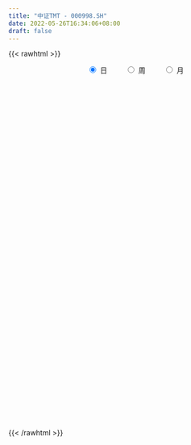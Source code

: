 ```yaml
---
title: "中证TMT - 000998.SH"
date: 2022-05-26T16:34:06+08:00
draft: false
---
```

{{< rawhtml >}}
    <div style="text-align: center">
        <label style="padding: 1rem;"><input style="margin-right: .5rem" type="radio" name="period" value="D" checked onclick="period_change(this)">日</label>
        <label style="padding: 1rem;"><input style="margin-right: .5rem" type="radio" name="period" value="W" onclick="period_change(this)">周</label>
        <label style="padding: 1rem;"><input style="margin-right: .5rem" type="radio" name="period" value="M" onclick="period_change(this)">月</label>
    </div>
    <div id="chart" style="height: 700px;"></div> 
    <script type="text/javascript">
        const D_v = [78169033.0,66408438.0,71444294.0,68809995.0,63583339.0,58213582.0,58003499.0,60167811.0,54663005.0,71651483.0,78969318.0,73396820.0,87125796.0,96260199.0,102417442.0,122309711.0,123943200.0,88416628.0,101809292.0,89941772.0,95514767.0,71214368.0,72993066.0,60114874.0,72759356.0,79458590.0,70991925.0,64388013.0,72338374.0,78199428.0,69067065.0,66065768.0,68026110.0,54880195.0,59545774.0,58163118.0,59974153.0,43365922.0,40223176.0,51658816.0,38237865.0,50551160.0,52036933.0,42659567.0,54826230.0,48860701.0,43661943.0,43542314.0,30574412.0,38184322.0,46502678.0,36642274.0,56102488.0,39986742.0,42055165.0,33482266.0,31644618.0,32808797.0,29410300.0,46794250.0,30905136.0,57230195.0,57375329.0,43179278.0,46637843.0,51597750.0,39737643.0,35493791.0,39427073.0,45636475.0,54965173.0,40822134.0,49113659.0,41962702.0,39148224.0,29739105.0,31460879.0,28915142.0,29165488.0,34354110.0,54978066.0,72582890.0,66993643.0,50238943.0,44951619.0,66222307.0,49906235.0,53411360.0,52980008.0,52825829.0,52657633.0,45642910.0,43443212.0,55547041.0,49185269.0,53373937.0,52085851.0,47305083.0,45296100.0,47893587.0,54944101.0,73217580.0,69366389.0,92999455.0,105721955.0,84997085.0,98944928.0,91234299.0,88758747.0,100466384.0,82784466.0,81861576.0,58866640.0,59591533.0,61585477.0,63272045.0,67040851.0,64388720.0,43792474.0,40531579.0,51262268.0,45042206.0,54607583.0,67096151.0,60424243.0,55880803.0,71384244.0,59444055.0,50198227.0,47643428.0,48139934.0,45095643.0,42926246.0,70390823.0,56664530.0,54622127.0,41755980.0,49267708.0,62509217.0,49671491.0,48396886.0,37325632.0,47567756.0,58512446.0,43315602.0,56781799.0,44918490.0,41198777.0,49852836.0,42739902.0,48992683.0,44771074.0,36211838.0,34510236.0,30976496.0,29041994.0,29921078.0,35321280.0,31171370.0,27553491.0,23030217.0,31052198.0,21150145.0,20015318.0,24136478.0,22747040.0,33896794.0,42806924.0,32883556.0,37082576.0,29418621.0,25879618.0,28114844.0,27300915.0,25980174.0,24091946.0,21941238.0,22980340.0,24130378.0,34194555.0,32464753.0,38036362.0,44055899.0,37277658.0,26537032.0,37981017.0,44750218.0,59742573.0,45989777.0,43487076.0,34051403.0,37870583.0,33100130.0,37823359.0,38799815.0,30783031.0,26784179.0,34336645.0,33855491.0,36221574.0,30932970.0,26844447.0,47648199.0,47035024.0,55805036.0,52687106.0,41181807.0,37667865.0,32691027.0,36622493.0,30522722.0,43071899.0,31662014.0,30908864.0,28662649.0,27433026.0,26623753.0,38144433.0,41732719.0,42197875.0,36329181.0,29734938.0,30483512.0,41056344.0,47751136.0,43691792.0,53618178.0,64681904.0,49497943.0,50053747.0,56323417.0,66709539.0,65242955.0,76291965.0,77729871.0,66270253.0,65695007.0,62560067.0,45377029.0,61578682.0,56985134.0,58473556.0,49603706.0,43649430.0,53589370.0,55014791.0,43796800.0,42083809.0,48268267.0,53678127.0]
const D_histogram = [0.0,2.7529855271,9.653675595,17.0892333588,20.6203725572,21.3957764175,24.4426659002,24.1116915018,22.7830805275,25.8857359088,29.4461212915,27.4750349142,28.3414797454,30.9022128308,36.6544558788,38.8960281432,28.9256157793,19.3536036337,1.9566067263,-4.5095678161,-7.9547642784,-12.754650074,-14.98756594,-18.0448488451,-28.3853905084,-27.238594758,-29.2877454889,-32.2906983169,-33.8260011469,-42.4931045108,-45.2668924672,-46.9527794492,-42.8220780597,-37.8133674434,-40.6865349795,-38.4292927232,-31.1316187546,-26.9249938156,-24.2528679372,-25.6439782273,-25.0812105265,-22.6770123962,-13.9965452665,-8.9576914105,-0.4016345861,6.2488403443,11.3828480732,10.1737102609,6.32976592,8.1461929946,9.5523128864,11.8224803095,14.2720818979,17.110920813,17.7010332299,18.0910248359,15.5992193939,10.8376022542,7.2988960547,5.5746314624,5.1944354652,10.557194992,16.9216149289,19.0886626479,21.5501392667,21.6916994092,21.0077985518,19.3979793951,16.7547497061,15.2255959982,9.3446990063,8.2450891452,4.9831743238,-0.3483322868,-6.8028291144,-12.9729354088,-12.8244904169,-14.586747512,-15.2093105063,-13.5384705669,-6.1555071889,-0.1231250186,3.8422023437,5.3593063353,7.2445969364,7.6415544022,8.5015573646,9.0033332867,8.2403884896,6.9447921689,4.1455631514,4.60123855,4.8372967219,6.5767318235,8.1193662791,10.0768024749,11.5247864625,12.5313460047,10.0397349759,11.383194515,11.8694279397,13.3926346335,14.6870514934,21.5244375988,27.2856168083,33.48691628,40.7221910634,41.1485990652,43.0835318578,38.6003197647,25.2584248564,5.2175263785,-8.4123490636,-13.5078426959,-15.9218375384,-16.045077541,-18.9209803843,-29.3991996616,-34.3888335858,-34.8390373426,-28.5292178065,-25.6954557654,-20.3616551655,-11.0960791923,-7.8689094653,-4.6722658055,-3.2168141841,-5.7622933516,-7.6792406736,-12.5981214734,-15.6916979462,-17.5257137427,-15.4344635265,-10.4786210322,-7.6357396315,-10.0601394464,-12.0941770941,-11.6347331713,-8.0745244514,-6.3583489094,-8.9916835954,-8.8608184667,-6.6174002451,-5.890365199,-4.1158389032,-2.26580941,-2.827672543,-3.3789618812,-7.7415332474,-10.4936090764,-16.6497782937,-22.5433743178,-21.6623403453,-18.2872997448,-14.6027453241,-12.5536591787,-9.8474022022,-4.8588626723,-1.9270083717,-1.9696745921,-0.9176922555,-3.6199142456,-5.0934856825,-6.0737052542,-4.4648601688,-3.1333206014,2.4921396338,9.8889367549,14.207829769,13.6015116183,11.587118563,8.8064123974,6.0688946629,5.8578289666,2.9189369285,0.7817792175,-3.0555143613,-4.4971422921,-4.799339937,-3.5042279195,-3.2105891587,-5.1448274301,-5.7409083823,-2.6910168375,-1.0672523628,3.4378224827,6.5074279447,13.2671794261,14.6432552193,10.3825651716,8.0022915334,6.0440954217,4.4870483355,2.5815253899,1.1684401446,1.2104333906,1.2675083621,0.7660557936,0.4433252303,-1.1175080586,-2.016833828,-1.7389527727,-0.0422200584,3.9294090064,7.4192457496,9.2258652181,9.5959936016,8.7733415982,7.236404576,3.0315217232,0.1490750652,-4.5652695948,-6.750329591,-7.2550741637,-8.9001370481,-8.792970536,-9.0297173577,-6.6019082194,-8.2886117032,-7.1838708092,-8.1322416323,-8.3022752512,-9.8029222498,-7.1426668579,-3.5853654257,1.5497162769,7.4088225466,13.9244413845,15.31184981,13.356599986,14.2781226458,14.9696156516,16.1052118833,17.1384976007,17.6813831802,14.7235667895,16.0737298139,13.6242840857,11.8580560457,11.6055512037,8.3426047426,4.5117825404,-0.8203973842,-3.4590872529,-9.7324959373,-14.7315925503,-16.4470346122,-15.5410330192,-17.7208105681,-19.8584073076]
const D_fast = [0.0,3.4412319088,12.7553408755,24.463206979,33.1494393167,39.2737872814,48.4313432392,54.1282917161,58.4954508737,68.0695402322,78.9914559378,83.889128289,91.8409430567,102.1272293497,117.0430863674,129.0086656676,126.2696572485,121.5360460114,104.6282007855,97.0346342891,91.6007467573,83.6121984431,77.6323910921,70.0638959757,52.6270066853,46.9641537463,37.5930666431,26.5174392358,16.5256361192,-2.7647433724,-16.8552544456,-30.2793362899,-36.8541544154,-41.2987856599,-54.3435869408,-61.6936678653,-62.1788985855,-64.7035221003,-68.0946132062,-75.8967180532,-81.604252984,-84.8693079528,-79.6879771396,-76.8885461363,-68.4328979584,-60.220212942,-52.2404931947,-50.9062034418,-53.1677063027,-49.3147309795,-45.520532866,-40.2947453656,-34.2771233027,-27.1605541844,-22.14518346,-17.2324356451,-15.8244362385,-17.8766528147,-19.5906350005,-19.9212417272,-19.0028288581,-11.0007705834,-0.4059469141,6.5332664667,14.3822779023,19.946762897,24.5148116776,27.7544873697,29.2999451072,31.5771903989,28.0324681585,28.9941305837,26.9780093433,21.559419661,13.4042155547,3.9908754082,0.9331977959,-4.4757461773,-8.9006367981,-10.6144145004,-4.7703279197,1.231272996,6.1571509442,9.0140815196,12.7105213548,15.0178674211,18.0032597247,20.7558689685,22.0530212938,22.4936230154,20.7307847857,22.3367698218,23.7821521741,27.1657702316,30.7382462569,35.2148830716,39.5440636748,43.6834597181,43.7017824333,47.8910406012,51.3446310108,56.215996363,61.1821760963,73.4006716013,85.9832550129,100.5562835547,117.9721061038,128.6856638719,141.391479629,146.5583474771,139.5310587829,120.7945418996,105.0615791916,96.5891248854,90.1946706582,86.0601612704,78.454013331,60.6259941383,47.0391518176,37.8791887252,37.0567038097,33.4666019094,33.7099887179,40.2015448931,41.4614872537,43.4900644622,44.1413125376,40.1552600322,36.3185025418,28.2500913736,21.2335904143,15.0181461821,13.2507805167,15.586967753,16.5209142458,11.5814795692,6.5238976481,4.0746582779,5.6162358851,5.7428241997,0.8615686148,-1.2227708732,-0.6337027128,-1.3792589665,-0.6336923965,0.6498847442,-0.6188965245,-2.014926333,-8.3128810111,-13.6883591092,-24.0069728999,-35.5364125035,-40.0709636173,-41.267747953,-41.2338798633,-42.3232085125,-42.0788020866,-38.3049782248,-35.8548760171,-36.3899608856,-35.5674016129,-39.1746021643,-41.9215450218,-44.4201909071,-43.9275608638,-43.3793514469,-37.1308563032,-27.2618249934,-19.3909745371,-16.5969147831,-15.7145281977,-16.2936312639,-17.5139253327,-16.2605337874,-18.4696915933,-20.4114045,-25.0125766691,-27.5784901729,-29.080522802,-28.6614677645,-29.1704762933,-32.3909214222,-34.42222947,-32.0450921345,-30.6881407505,-25.3236102844,-20.6271478362,-10.5506014983,-5.5137119003,-7.1787606551,-7.5584614099,-8.0056336662,-8.4409186684,-9.7010602666,-10.8220354758,-10.4774338822,-10.1034818201,-10.4134204402,-10.6253196959,-12.4655299995,-13.8690642259,-14.0259213637,-12.3397436641,-7.3857623477,-2.0411141671,2.0719716059,4.8410983899,6.211781786,6.4839459078,3.0369434858,0.1917655941,-5.6638964645,-9.5365388585,-11.8550519722,-15.7251491185,-17.8162252404,-20.3104014015,-19.5330693181,-23.2919257277,-23.983152536,-26.9645837672,-29.2101861989,-33.1615637599,-32.2869750825,-29.6260150067,-24.103504235,-16.3921923285,-6.3954631445,-1.1800922665,0.2038079059,4.6948612273,9.128758146,14.2906573484,19.608567466,24.5717988406,25.2948741473,30.6634696252,31.6200949184,32.8183808898,35.4672638488,34.2899685733,31.5870920062,26.0498127356,22.5463510537,13.8398183849,5.1578236343,-0.6693770806,-3.6486337424,-10.2586139334,-17.3608124997]
const D_slow = [0.0,0.6882463818,3.1016652805,7.3739736202,12.5290667595,17.8780108639,23.9886773389,30.0166002144,35.7123703462,42.1838043234,49.5453346463,56.4140933749,63.4994633112,71.2250165189,80.3886304886,90.1126375244,97.3440414692,102.1824423777,102.6715940592,101.5442021052,99.5555110356,96.3668485171,92.6199570321,88.1087448208,81.0123971937,74.2027485042,66.880812132,58.8081375528,50.3516372661,39.7283611384,28.4116380216,16.6734431593,5.9679236443,-3.4854182165,-13.6570519614,-23.2643751422,-31.0472798308,-37.7785282847,-43.841745269,-50.2527398258,-56.5230424575,-62.1922955565,-65.6914318732,-67.9308547258,-68.0312633723,-66.4690532862,-63.6233412679,-61.0799137027,-59.4974722227,-57.4609239741,-55.0728457525,-52.1172256751,-48.5492052006,-44.2714749974,-39.8462166899,-35.3234604809,-31.4236556325,-28.7142550689,-26.8895310552,-25.4958731896,-24.1972643233,-21.5579655753,-17.3275618431,-12.5553961811,-7.1678613644,-1.7449365121,3.5070131258,8.3565079746,12.5451954011,16.3515944007,18.6877691522,20.7490414385,21.9948350195,21.9077519478,20.2070446692,16.963810817,13.7576882128,10.1110013348,6.3086737082,2.9240560665,1.3851792692,1.3543980146,2.3149486005,3.6547751843,5.4659244184,7.376313019,9.5017023601,11.7525356818,13.8126328042,15.5488308464,16.5852216343,17.7355312718,18.9448554522,20.5890384081,22.6188799779,25.1380805966,28.0192772123,31.1521137134,33.6620474574,36.5078460862,39.4752030711,42.8233617295,46.4951246028,51.8762340025,58.6976382046,67.0693672746,77.2499150405,87.5370648068,98.3079477712,107.9580277124,114.2726339265,115.5770155211,113.4739282552,110.0969675812,106.1165081966,102.1052388114,97.3749937153,90.0251937999,81.4279854035,72.7182260678,65.5859216162,59.1620576748,54.0716438834,51.2976240854,49.330396719,48.1623302677,47.3581267217,45.9175533838,43.9977432154,40.848212847,36.9252883605,32.5438599248,28.6852440432,26.0655887851,24.1566538773,21.6416190156,18.6180747421,15.7093914493,13.6907603365,12.1011731091,9.8532522102,7.6380475936,5.9836975323,4.5111062325,3.4821465067,2.9156941542,2.2087760185,1.3640355482,-0.5713477637,-3.1947500328,-7.3571946062,-12.9930381857,-18.408623272,-22.9804482082,-26.6311345392,-29.7695493339,-32.2313998844,-33.4461155525,-33.9278676454,-34.4202862935,-34.6497093573,-35.5546879187,-36.8280593393,-38.3464856529,-39.4627006951,-40.2460308454,-39.622995937,-37.1507617483,-33.598804306,-30.1984264014,-27.3016467607,-25.1000436613,-23.5828199956,-22.118362754,-21.3886285218,-21.1931837175,-21.9570623078,-23.0813478808,-24.2811828651,-25.1572398449,-25.9598871346,-27.2460939921,-28.6813210877,-29.3540752971,-29.6208883878,-28.7614327671,-27.1345757809,-23.8177809244,-20.1569671196,-17.5613258267,-15.5607529433,-14.0497290879,-12.927967004,-12.2825856565,-11.9904756204,-11.6878672727,-11.3709901822,-11.1794762338,-11.0686449262,-11.3480219409,-11.8522303979,-12.286968591,-12.2975236056,-11.3151713541,-9.4603599167,-7.1538936121,-4.7548952117,-2.5615598122,-0.7524586682,0.0054217626,0.0426905289,-1.0986268698,-2.7862092675,-4.5999778085,-6.8250120705,-9.0232547045,-11.2806840439,-12.9311610987,-15.0033140245,-16.7992817268,-18.8323421349,-20.9079109477,-23.3586415101,-25.1443082246,-26.040649581,-25.6532205118,-23.8010148751,-20.319904529,-16.4919420765,-13.15279208,-9.5832614186,-5.8408575056,-1.8145545348,2.4700698653,6.8904156604,10.5713073578,14.5897398112,17.9958108327,20.9603248441,23.861712645,25.9473638307,27.0753094658,26.8702101197,26.0054383065,23.5723143222,19.8894161846,15.7776575316,11.8923992768,7.4621966347,2.4975948079]
const D_data = [['2020-02-04', 1923.9167, 2054.7256, 1923.9167, 2063.701],['2020-02-05', 2065.7977, 2097.8639, 2065.5451, 2146.4404],['2020-02-06', 2096.5323, 2181.3167, 2083.034, 2186.5557],['2020-02-07', 2185.4446, 2238.4275, 2177.3891, 2238.4484],['2020-02-10', 2230.0931, 2235.8224, 2200.8603, 2244.8322],['2020-02-11', 2238.1805, 2232.0199, 2209.4535, 2250.9307],['2020-02-12', 2222.6425, 2292.2771, 2220.1516, 2293.6902],['2020-02-13', 2286.0306, 2280.6709, 2257.789, 2310.1802],['2020-02-14', 2272.6654, 2287.1968, 2264.3405, 2329.3673],['2020-02-17', 2306.4571, 2372.6796, 2306.4571, 2372.6796],['2020-02-18', 2376.2582, 2425.2866, 2365.1187, 2425.2866],['2020-02-19', 2409.0772, 2390.6981, 2387.4925, 2443.1236],['2020-02-20', 2394.8941, 2454.2618, 2376.1084, 2460.4552],['2020-02-21', 2456.2013, 2518.2297, 2454.6933, 2547.3145],['2020-02-24', 2524.6415, 2618.7742, 2520.8262, 2627.502],['2020-02-25', 2558.8926, 2638.9967, 2480.6775, 2650.3586],['2020-02-26', 2597.1783, 2505.572, 2490.0085, 2616.8957],['2020-02-27', 2520.9603, 2491.1723, 2435.0111, 2550.7376],['2020-02-28', 2381.1138, 2343.0735, 2334.6986, 2434.3451],['2020-03-02', 2390.8949, 2428.8888, 2342.0369, 2452.1538],['2020-03-03', 2487.2693, 2449.2129, 2423.1206, 2545.7805],['2020-03-04', 2423.0638, 2415.5251, 2354.4825, 2449.3463],['2020-03-05', 2472.5772, 2430.9675, 2388.1426, 2480.2235],['2020-03-06', 2386.0761, 2405.9116, 2381.9153, 2429.6321],['2020-03-09', 2349.853, 2271.6703, 2270.786, 2359.9042],['2020-03-10', 2256.8528, 2379.4557, 2249.4364, 2379.8931],['2020-03-11', 2390.3713, 2324.3089, 2323.5846, 2412.8904],['2020-03-12', 2276.6428, 2282.8759, 2252.3938, 2304.5488],['2020-03-13', 2161.8065, 2270.1882, 2161.8065, 2303.3153],['2020-03-16', 2280.098, 2128.8641, 2119.153, 2280.098],['2020-03-17', 2163.0117, 2141.2936, 2056.6221, 2179.6987],['2020-03-18', 2164.2782, 2108.9942, 2107.924, 2211.3861],['2020-03-19', 2112.7965, 2154.0922, 2072.7822, 2167.2581],['2020-03-20', 2181.0277, 2157.6848, 2117.1377, 2186.9854],['2020-03-23', 2081.4735, 2031.9117, 2021.9106, 2101.5163],['2020-03-24', 2078.4459, 2060.1284, 1984.1073, 2082.4401],['2020-03-25', 2112.4719, 2117.4206, 2092.5969, 2127.9891],['2020-03-26', 2096.1818, 2081.6556, 2080.3846, 2118.1771],['2020-03-27', 2112.5977, 2054.6979, 2054.6, 2115.265],['2020-03-30', 2009.8125, 1980.4705, 1944.1642, 2010.2759],['2020-03-31', 2007.9979, 1974.7079, 1971.1861, 2013.4412],['2020-04-01', 1968.8065, 1978.1765, 1962.4489, 2022.2052],['2020-04-02', 1974.0714, 2063.0715, 1973.7215, 2063.0715],['2020-04-03', 2053.7355, 2035.8923, 2026.8725, 2061.4371],['2020-04-07', 2087.3595, 2103.4114, 2078.865, 2107.2329],['2020-04-08', 2091.0989, 2113.5406, 2088.4067, 2125.8459],['2020-04-09', 2128.2187, 2124.3089, 2110.1141, 2132.6078],['2020-04-10', 2120.2261, 2055.2, 2048.9506, 2120.2261],['2020-04-13', 2028.0519, 2006.4735, 1995.7836, 2028.6515],['2020-04-14', 2021.9696, 2069.3891, 2021.9696, 2069.3891],['2020-04-15', 2074.7443, 2072.0654, 2069.6455, 2105.7647],['2020-04-16', 2056.8894, 2093.807, 2049.0024, 2101.1288],['2020-04-17', 2119.1673, 2112.1611, 2107.1873, 2146.1217],['2020-04-20', 2140.1099, 2137.374, 2112.1611, 2160.0152],['2020-04-21', 2125.9778, 2126.4703, 2090.4741, 2127.1799],['2020-04-22', 2106.0695, 2135.6334, 2101.1631, 2135.677],['2020-04-23', 2139.7733, 2102.5717, 2101.6658, 2140.0116],['2020-04-24', 2101.4573, 2060.7565, 2052.4902, 2115.2499],['2020-04-27', 2065.4482, 2056.8724, 2043.097, 2074.8728],['2020-04-28', 2056.8814, 2066.7631, 1987.7179, 2080.6598],['2020-04-29', 2056.264, 2078.6772, 2055.616, 2085.4731],['2020-04-30', 2096.3599, 2167.2539, 2096.3599, 2177.269],['2020-05-06', 2151.1306, 2219.9044, 2150.6226, 2220.8539],['2020-05-07', 2228.7958, 2202.7781, 2196.3913, 2236.2661],['2020-05-08', 2219.432, 2233.9514, 2216.6249, 2250.8691],['2020-05-11', 2254.6384, 2228.6723, 2210.4934, 2261.261],['2020-05-12', 2225.8186, 2234.1344, 2192.9258, 2236.5018],['2020-05-13', 2221.7366, 2233.3834, 2210.317, 2240.2223],['2020-05-14', 2223.8284, 2224.9035, 2218.683, 2246.6862],['2020-05-15', 2235.0822, 2242.4575, 2221.8605, 2267.1829],['2020-05-18', 2238.5836, 2180.1671, 2175.1157, 2239.9056],['2020-05-19', 2199.4298, 2231.0411, 2189.7034, 2231.2875],['2020-05-20', 2227.837, 2200.4647, 2190.1216, 2236.9525],['2020-05-21', 2209.254, 2156.194, 2149.7343, 2214.6747],['2020-05-22', 2154.2443, 2110.2609, 2097.0542, 2164.8849],['2020-05-25', 2101.8231, 2074.2686, 2062.7352, 2103.0548],['2020-05-26', 2089.0229, 2128.961, 2089.0229, 2129.1049],['2020-05-27', 2128.5853, 2091.3201, 2085.2007, 2128.5853],['2020-05-28', 2088.2198, 2088.3351, 2051.3123, 2104.0116],['2020-05-29', 2077.5377, 2109.0389, 2072.8647, 2114.54],['2020-06-01', 2131.9324, 2197.6141, 2131.9324, 2202.7068],['2020-06-02', 2212.2953, 2214.7697, 2198.7245, 2227.4489],['2020-06-03', 2227.1724, 2217.7507, 2205.7364, 2246.1427],['2020-06-04', 2224.5351, 2206.0648, 2200.504, 2227.5109],['2020-06-05', 2212.458, 2225.6309, 2202.997, 2227.9524],['2020-06-08', 2243.5954, 2220.0666, 2217.0101, 2257.88],['2020-06-09', 2226.0598, 2236.9746, 2206.6472, 2242.1938],['2020-06-10', 2235.9329, 2244.7316, 2218.6261, 2246.4899],['2020-06-11', 2244.2719, 2236.9229, 2223.5877, 2277.1582],['2020-06-12', 2184.5046, 2232.8567, 2181.2251, 2245.9841],['2020-06-15', 2221.7028, 2209.6443, 2209.6443, 2249.0024],['2020-06-16', 2235.0142, 2250.0516, 2224.7434, 2250.1206],['2020-06-17', 2257.8207, 2255.5884, 2233.6032, 2257.8207],['2020-06-18', 2249.4771, 2287.2062, 2247.1827, 2290.9319],['2020-06-19', 2287.6846, 2302.6386, 2282.3738, 2310.067],['2020-06-22', 2309.7931, 2328.0608, 2309.6719, 2336.6571],['2020-06-23', 2331.6291, 2343.3939, 2310.6002, 2345.6061],['2020-06-24', 2345.9843, 2358.4146, 2345.4144, 2364.3776],['2020-06-29', 2344.5545, 2324.23, 2311.0268, 2349.2218],['2020-06-30', 2341.3912, 2382.8085, 2341.3912, 2392.3602],['2020-07-01', 2391.1832, 2391.7988, 2349.6102, 2397.7491],['2020-07-02', 2389.9004, 2426.2806, 2372.1593, 2428.6738],['2020-07-03', 2433.118, 2448.7223, 2408.3135, 2449.5989],['2020-07-06', 2469.4806, 2561.8552, 2466.5068, 2575.7282],['2020-07-07', 2590.6204, 2610.0696, 2576.6238, 2679.3303],['2020-07-08', 2617.0592, 2681.4573, 2593.112, 2682.189],['2020-07-09', 2689.3761, 2771.0143, 2687.6834, 2791.8915],['2020-07-10', 2759.017, 2751.1213, 2731.5538, 2800.6874],['2020-07-13', 2744.9894, 2823.559, 2744.9894, 2823.559],['2020-07-14', 2815.7722, 2783.7389, 2723.8313, 2825.7944],['2020-07-15', 2780.5876, 2665.8377, 2657.2217, 2788.5579],['2020-07-16', 2667.0241, 2519.9131, 2509.2164, 2696.9384],['2020-07-17', 2529.9953, 2523.9649, 2491.3117, 2569.0622],['2020-07-20', 2559.321, 2587.2856, 2503.4624, 2587.2856],['2020-07-21', 2598.7055, 2604.1366, 2572.4378, 2617.6585],['2020-07-22', 2597.1691, 2627.9952, 2581.7374, 2658.9914],['2020-07-23', 2597.8366, 2585.5478, 2520.6757, 2610.8981],['2020-07-24', 2564.611, 2447.9718, 2436.6889, 2583.925],['2020-07-27', 2457.3932, 2461.4085, 2430.7498, 2485.5498],['2020-07-28', 2483.4981, 2486.7439, 2463.9956, 2496.3265],['2020-07-29', 2486.1519, 2571.8087, 2477.7098, 2571.8087],['2020-07-30', 2583.9917, 2540.176, 2536.3785, 2584.4916],['2020-07-31', 2543.9149, 2583.2679, 2542.2892, 2603.9625],['2020-08-03', 2611.8912, 2667.0695, 2603.717, 2667.0695],['2020-08-04', 2674.5203, 2624.8505, 2610.172, 2674.5203],['2020-08-05', 2659.1709, 2643.8288, 2615.3029, 2661.5744],['2020-08-06', 2639.5068, 2638.282, 2599.3765, 2648.7376],['2020-08-07', 2626.64, 2588.2237, 2541.958, 2628.2594],['2020-08-10', 2572.1299, 2585.0124, 2555.213, 2607.5475],['2020-08-11', 2581.1939, 2526.7399, 2522.9794, 2591.5726],['2020-08-12', 2520.0539, 2522.0621, 2455.2014, 2528.3894],['2020-08-13', 2530.6782, 2516.0925, 2507.2687, 2536.6566],['2020-08-14', 2511.672, 2557.1273, 2507.0512, 2559.0192],['2020-08-17', 2567.3701, 2605.6641, 2556.3562, 2605.6641],['2020-08-18', 2603.9632, 2596.6538, 2580.6307, 2608.1028],['2020-08-19', 2590.0725, 2527.9219, 2526.2527, 2590.0725],['2020-08-20', 2509.8393, 2514.6883, 2496.5221, 2544.2354],['2020-08-21', 2536.7981, 2534.59, 2514.3219, 2562.326],['2020-08-24', 2552.3155, 2578.5519, 2521.0924, 2591.4172],['2020-08-25', 2582.3195, 2565.8006, 2556.8199, 2597.2235],['2020-08-26', 2564.1418, 2504.1877, 2496.8825, 2564.9475],['2020-08-27', 2508.36, 2526.123, 2491.7534, 2538.0224],['2020-08-28', 2518.5038, 2553.8039, 2501.8356, 2555.1617],['2020-08-31', 2568.2849, 2538.5818, 2538.5818, 2585.867],['2020-09-01', 2531.7785, 2555.0534, 2513.9089, 2555.0534],['2020-09-02', 2558.8076, 2563.7309, 2539.5904, 2572.8371],['2020-09-03', 2559.2835, 2535.3121, 2527.7268, 2559.2835],['2020-09-04', 2491.3194, 2530.1847, 2488.7885, 2533.8572],['2020-09-07', 2528.9498, 2464.6585, 2456.8402, 2545.9016],['2020-09-08', 2468.7716, 2457.9404, 2428.9352, 2474.9863],['2020-09-09', 2423.1675, 2379.4286, 2362.7487, 2425.23],['2020-09-10', 2402.2756, 2332.8128, 2326.7109, 2406.0819],['2020-09-11', 2327.0245, 2384.1279, 2326.6329, 2385.3382],['2020-09-14', 2400.7737, 2407.9367, 2386.3292, 2422.9241],['2020-09-15', 2404.3922, 2414.22, 2389.7863, 2418.4917],['2020-09-16', 2408.1331, 2394.3413, 2381.3906, 2416.5562],['2020-09-17', 2386.2935, 2402.0577, 2365.8234, 2421.6496],['2020-09-18', 2401.609, 2440.9536, 2396.43, 2441.4307],['2020-09-21', 2443.9904, 2429.1309, 2425.9358, 2455.5587],['2020-09-22', 2407.2586, 2393.2376, 2386.7391, 2428.752],['2020-09-23', 2402.6853, 2403.6057, 2384.1422, 2412.6938],['2020-09-24', 2385.1913, 2345.2271, 2345.2213, 2388.4832],['2020-09-25', 2359.3586, 2340.6237, 2330.5556, 2362.9033],['2020-09-28', 2346.3419, 2330.2915, 2328.7162, 2352.7899],['2020-09-29', 2344.4866, 2354.6615, 2344.3694, 2370.0944],['2020-09-30', 2363.5232, 2350.42, 2337.849, 2373.1699],['2020-10-09', 2389.8292, 2417.1681, 2387.1669, 2422.3932],['2020-10-12', 2434.3728, 2474.2099, 2433.0647, 2474.2368],['2020-10-13', 2470.5961, 2472.0541, 2449.0522, 2474.5755],['2020-10-14', 2461.5599, 2427.0065, 2422.0333, 2461.5599],['2020-10-15', 2426.9175, 2408.2552, 2407.0795, 2434.5399],['2020-10-16', 2409.3477, 2390.0845, 2375.7047, 2412.6431],['2020-10-19', 2414.9452, 2378.1472, 2374.3472, 2420.4672],['2020-10-20', 2376.0161, 2403.3424, 2364.9974, 2403.3424],['2020-10-21', 2403.0165, 2361.016, 2348.3437, 2403.0165],['2020-10-22', 2351.6631, 2355.7338, 2334.2416, 2366.0456],['2020-10-23', 2361.5933, 2314.2093, 2310.1502, 2374.5865],['2020-10-26', 2306.92, 2323.6606, 2288.0031, 2336.0968],['2020-10-27', 2314.6605, 2326.0927, 2306.6241, 2329.9158],['2020-10-28', 2326.6363, 2341.9436, 2301.6632, 2349.2569],['2020-10-29', 2306.8638, 2327.3526, 2301.8876, 2335.1236],['2020-10-30', 2331.9161, 2287.814, 2283.1215, 2346.0053],['2020-11-02', 2288.9921, 2289.3522, 2259.4068, 2296.7248],['2020-11-03', 2297.8552, 2334.1842, 2288.8788, 2340.147],['2020-11-04', 2334.7717, 2323.2698, 2312.743, 2336.3689],['2020-11-05', 2353.0492, 2372.8068, 2329.5783, 2375.3975],['2020-11-06', 2377.3709, 2375.3753, 2354.4548, 2380.7788],['2020-11-09', 2396.6989, 2452.6193, 2396.6989, 2474.2379],['2020-11-10', 2449.0689, 2415.287, 2401.5866, 2449.0689],['2020-11-11', 2402.1793, 2344.1573, 2343.858, 2406.9567],['2020-11-12', 2360.0794, 2354.7251, 2346.2675, 2371.2082],['2020-11-13', 2344.9647, 2351.7689, 2326.6882, 2357.8861],['2020-11-16', 2355.1018, 2349.5605, 2330.7532, 2358.2185],['2020-11-17', 2344.6063, 2336.833, 2299.8779, 2344.689],['2020-11-18', 2330.5781, 2333.7713, 2324.0302, 2344.0648],['2020-11-19', 2320.9797, 2347.5547, 2308.0215, 2352.6344],['2020-11-20', 2347.653, 2347.3612, 2339.7205, 2361.7121],['2020-11-23', 2344.9085, 2338.3598, 2320.2466, 2352.1834],['2020-11-24', 2335.9646, 2337.2599, 2328.6238, 2354.163],['2020-11-25', 2340.1238, 2314.7548, 2314.7548, 2351.6601],['2020-11-26', 2315.4402, 2313.4532, 2303.3402, 2327.3255],['2020-11-27', 2315.6808, 2323.2903, 2302.0351, 2331.6865],['2020-11-30', 2329.0369, 2343.9646, 2310.4113, 2364.3742],['2020-12-01', 2342.2414, 2387.7428, 2341.2087, 2389.5911],['2020-12-02', 2395.5216, 2405.0315, 2384.1897, 2413.1655],['2020-12-03', 2410.0955, 2403.8083, 2398.2538, 2418.5173],['2020-12-04', 2398.565, 2398.4209, 2385.1651, 2409.3844],['2020-12-07', 2406.9622, 2389.0982, 2387.9469, 2412.8468],['2020-12-08', 2390.6518, 2379.9353, 2377.7512, 2396.8971],['2020-12-09', 2380.9518, 2334.9779, 2334.9779, 2381.7492],['2020-12-10', 2326.6854, 2333.5999, 2314.3118, 2349.5265],['2020-12-11', 2335.1162, 2288.1661, 2272.1829, 2336.2529],['2020-12-14', 2289.5194, 2296.3216, 2273.5824, 2296.6899],['2020-12-15', 2295.3765, 2303.9299, 2290.5025, 2312.6081],['2020-12-16', 2305.7226, 2276.493, 2274.3723, 2306.3776],['2020-12-17', 2271.9683, 2286.0433, 2247.3657, 2286.3215],['2020-12-18', 2300.4299, 2272.7692, 2266.8264, 2300.4299],['2020-12-21', 2268.3116, 2304.1085, 2261.1411, 2308.9584],['2020-12-22', 2297.7187, 2246.5636, 2245.9589, 2301.493],['2020-12-23', 2253.6487, 2271.4885, 2236.2229, 2271.4885],['2020-12-24', 2269.6323, 2237.4768, 2235.2725, 2278.7125],['2020-12-25', 2231.7881, 2234.7564, 2216.8439, 2244.2956],['2020-12-28', 2230.6017, 2203.1052, 2200.7755, 2230.622],['2020-12-29', 2204.9192, 2248.1396, 2204.8554, 2270.1507],['2020-12-30', 2239.3826, 2268.2945, 2229.9194, 2269.9819],['2020-12-31', 2271.7674, 2307.1564, 2270.819, 2307.7627],['2021-01-04', 2314.344, 2346.1409, 2304.8137, 2350.3261],['2021-01-05', 2332.6495, 2393.3792, 2327.5873, 2393.8371],['2021-01-06', 2398.8968, 2359.6618, 2351.1039, 2398.8968],['2021-01-07', 2352.6521, 2325.619, 2301.0726, 2356.1365],['2021-01-08', 2327.4072, 2368.3548, 2327.4072, 2382.3144],['2021-01-11', 2379.0906, 2380.499, 2365.2313, 2416.1975],['2021-01-12', 2374.0859, 2402.964, 2356.5346, 2402.964],['2021-01-13', 2406.8908, 2420.9721, 2400.1714, 2436.8953],['2021-01-14', 2420.4923, 2433.7615, 2400.6802, 2468.3166],['2021-01-15', 2428.8476, 2397.59, 2377.6151, 2432.1919],['2021-01-18', 2391.4681, 2461.4011, 2386.9876, 2473.1554],['2021-01-19', 2459.7831, 2425.0463, 2418.2436, 2464.8246],['2021-01-20', 2420.8655, 2435.1894, 2406.1143, 2441.9083],['2021-01-21', 2440.083, 2461.3145, 2432.4523, 2475.4973],['2021-01-22', 2458.8024, 2425.6072, 2400.1705, 2458.8196],['2021-01-25', 2406.7267, 2408.186, 2377.3493, 2429.1195],['2021-01-26', 2399.7308, 2369.8308, 2362.7758, 2418.1681],['2021-01-27', 2372.753, 2384.0178, 2354.6551, 2393.3348],['2021-01-28', 2355.91, 2312.5051, 2308.9504, 2375.9613],['2021-01-29', 2328.0623, 2291.1578, 2260.4785, 2334.6497],['2021-02-01', 2289.7349, 2304.1161, 2282.1008, 2310.3253],['2021-02-02', 2308.6894, 2323.9048, 2296.0692, 2325.5812],['2021-02-03', 2320.0952, 2269.7833, 2269.1545, 2324.0153],['2021-02-04', 2260.0243, 2244.2061, 2196.7968, 2263.1051]]
const W_v = [172316950.0,136275582.0,114884024.0,130000207.0,111516270.0,79871478.0,103897907.0,98643017.0,98195619.0,108476443.0,158395049.0,70649039.0,121193386.0,123010474.0,141641104.0,136720015.0,173789008.0,128875024.0,147957387.0,94010399.0,101997445.0,151243620.0,128473920.0,105288740.0,103292497.0,57098342.0,74439591.0,69498829.0,122844677.0,108345177.0,97337813.0,95871036.0,120455948.0,114418568.0,106711722.0,160050898.0,114145208.0,112265096.0,93368478.0,68615863.0,79057235.0,91535069.0,92127772.0,55503419.0,16846085.0,75411706.0,86360315.0,101480352.0,98217942.0,99204483.0,112253697.0,113295864.0,106074607.0,55960293.0,98076477.0,82500765.0,90469448.0,63499592.0,94971614.0,97319110.0,89085046.0,52134994.0,85116973.0,91739210.0,100165600.0,114030685.0,106009317.0,95395006.0,103904216.0,108517103.0,116437992.0,115987636.0,140013915.0,137899283.0,153448946.0,166780314.0,134737048.0,146727754.0,165029247.0,210528286.0,187961919.0,178278823.0,223178176.0,264014761.0,254398338.0,262553844.0,179471192.0,160075706.0,156981255.0,135493625.0,128517926.0,122505283.0,192967018.0,206409112.0,203138516.0,188232190.0,166370972.0,69202899.0,44984880.0,172545899.0,168921513.0,173087426.0,168882597.0,173924395.0,108142372.0,128579302.0,189533567.0,188244106.0,90478684.0,125309045.0,111576558.0,122161622.0,124227230.0,112650571.0,97365130.0,112380570.0,120861524.0,135536755.0,141179540.0,133327358.0,157800662.0,119921327.0,120805108.0,126387166.0,111152401.0,139946009.0,127687756.0,116275235.0,112080927.0,76863158.0,120882137.0,118230220.0,139428237.0,157660190.0,143559387.0,206138596.0,159248013.0,128511773.0,134400411.0,99561331.0,84466868.0,101359269.0,70279754.0,144990382.0,129801866.0,118268881.0,127882475.0,309935135.0,386680052.0,497283375.0,569097146.0,481987468.0,356931228.0,337012170.0,293467512.0,265285958.0,282374137.0,293560108.0,97614058.0,225428451.0,202511887.0,204158825.0,177462222.0,129044943.0,180742997.0,168640580.0,143100749.0,209964250.0,130705792.0,189057212.0,181740144.0,184208030.0,172166060.0,190832369.0,240262563.0,217073619.0,280305956.0,256670725.0,240431205.0,239084729.0,31821895.0,134511098.0,175138627.0,150137308.0,203453188.0,181849956.0,183933544.0,174539472.0,168776513.0,185487797.0,233284659.0,334856512.0,219873336.0,180748307.0,285374996.0,238078661.0,223103103.0,313990959.0,294631236.0,407403616.0,538896273.0,389778847.0,359936258.0,336238566.0,261272143.0,235144341.0,190891188.0,208006174.0,179977588.0,164339881.0,147192450.0,211892732.0,226011892.0,153634724.0,289745161.0,275345739.0,246476065.0,152764871.0,290717757.0,473897722.0,412737813.0,315878626.0,235236110.0,314229496.0,234003478.0,272701168.0,245470982.0,244727114.0,222568333.0,159771084.0,133957421.0,66898836.0,33896794.0,168071295.0,127429117.0,151806388.0,190601824.0,221141412.0,167290514.0,162191127.0,244357172.0,180576006.0,145290306.0,188139146.0,162982784.0,274175189.0,352244583.0,292195919.0,260330853.0,187827003.0]
const W_histogram = [0.0,-0.1635965812,0.6712580242,6.2389052504,0.5273574435,-4.2017374675,-6.8225924543,-15.7808390392,-18.7497390236,-17.7438124465,-6.5197725803,0.4695486764,-0.559588768,-0.512752179,5.8073379024,11.2608673015,18.11669908,22.9177049309,16.0486107941,9.8978579857,7.2818026629,10.1791861512,9.7936619851,7.9229389333,7.6910744518,2.5304384954,0.1776549218,-2.3340269481,0.363128284,1.4682327,0.6711613697,-0.6346462593,-0.5107355074,-0.3605680194,0.4195183705,-1.4887375924,-4.6812472814,-12.8757790889,-19.6916216017,-23.4532720794,-23.6222131719,-26.7531450581,-29.1801537304,-28.32135719,-26.5451410024,-21.8657011756,-18.3224521501,-9.9816891549,-4.2511012436,1.3130188186,5.3417897327,8.7168413612,6.1386662495,6.6438324659,3.2569494739,-1.7091412059,-3.8279204036,-7.5684274657,-12.3613276283,-10.8329990073,-11.9230659279,-12.4874315807,-6.2305566861,-0.5428095757,2.5729427435,6.9275923535,10.1864220698,7.7475333214,2.213835069,2.8645803748,2.4395400534,3.2547808486,11.0558622999,14.7667006624,20.8590290934,25.2161078056,25.4240724644,23.9987415694,22.8907385187,24.833311169,19.387797291,16.0656512228,10.3894079605,12.4657779373,7.2075609133,0.6394234457,-3.8735089704,-7.8689604892,-9.4797364702,-11.8542490737,-14.031917762,-12.8868542012,-11.1392795047,-13.6256147255,-9.4524279006,-15.5476160192,-25.4487988199,-26.7122802743,-24.230421959,-12.5406964817,1.3007766426,8.2287927741,3.7008694484,11.6913680403,12.5946862143,12.6409358547,9.9822744425,6.8365693804,3.7786674938,2.8285065741,1.7677495529,-0.2159199834,-6.72120279,-10.2402167463,-18.1496072918,-31.3120320757,-34.0051003092,-36.9996132811,-33.2424040682,-28.2461489452,-22.4525224118,-25.2216467615,-20.9509192276,-21.2606565279,-18.4375127229,-15.6256365892,-12.2533368067,-11.8691474625,-7.796252427,-4.489066949,-14.031399254,-18.7641934349,-18.5801022741,-10.3772453593,-5.447648117,6.575637334,7.5294578384,8.930802013,10.6023731762,10.633197472,9.1258147141,6.6267689339,6.4393246417,9.9928670237,12.7530514423,14.7733166974,15.8126096732,23.9845610538,38.3012491148,52.3352475177,69.419081894,73.8774749486,80.2218967697,76.4868954846,75.6827030425,65.5408033753,58.2309069035,42.9067626614,26.6684140159,9.4690164676,-8.4224246615,-21.3465869624,-27.617902773,-34.8631049624,-36.4066091436,-29.5851534214,-25.8123293911,-20.4454138246,-20.682243607,-19.4161925741,-13.6904290786,-10.7830332276,-14.0598501941,-9.6250425094,-1.4079696515,3.5811798255,16.2939611029,25.8757092512,31.3645196738,28.2859604464,21.8917413854,17.6484347866,11.5937726187,8.6327106235,6.0575006232,5.7684390628,4.1256370984,2.293184073,-0.0960917586,3.2940338095,7.472440775,12.6078136283,12.6478087719,17.7639854147,23.3527671039,28.6483030763,28.5113061655,28.7445179837,29.6598526753,42.5187817592,36.1706897768,33.2225864726,19.8126226011,1.9850288501,-17.074101287,-30.4948542428,-37.1762378607,-36.7955819822,-38.8403124096,-32.1325781576,-22.7572991142,-15.8632930081,-19.8290578541,-21.9899373724,-15.3375390984,-10.4544167863,-2.920211821,4.993516853,14.9226240879,39.0955909552,37.0450509736,28.2280731233,29.0518692983,27.4909025687,22.153616599,15.2249254321,10.2917491192,4.110962757,-10.3508456906,-16.2738476048,-26.5266093177,-31.8672575627,-30.1419598912,-29.9977274265,-33.8974319445,-36.8924181362,-31.8068130112,-28.9450143653,-26.3358870272,-25.2167386095,-18.7018656976,-20.9348154076,-22.4323516983,-24.7826078141,-20.4413563595,-12.8018431276,-5.5061579811,1.126390245,-3.375198173,-9.0278754693]
const W_fast = [0.0,-0.2044957265,0.798173385,7.9255469237,2.3458384778,-3.4336908002,-7.7601939005,-20.6636502452,-28.3199849855,-31.75001152,-22.155914799,-15.0492063731,-16.2182410095,-16.2995924653,-8.5276679083,-0.2589216837,11.1260848646,21.6565169483,18.7995755101,15.123287198,14.327682541,19.7698625671,21.8327538973,21.9427655788,23.6336697102,19.1056433777,16.7972735345,13.7020849276,16.4900222308,17.9621848218,17.3329038338,15.86843464,15.8646615151,15.9246869983,16.8096529808,14.5292126198,10.1663911105,-1.2470854693,-12.9858333826,-22.6108018801,-28.6852962655,-38.5045144163,-48.2265615212,-54.4481042783,-59.3081733413,-60.0951588084,-61.1325228204,-55.2871821139,-50.6193695135,-44.7269947466,-39.3627763994,-33.8085144305,-34.8520229799,-32.685898647,-35.2585442706,-40.6519202518,-43.7276795504,-49.360293479,-57.2435255486,-58.4234466795,-62.494280082,-66.1805036301,-61.481267907,-55.9292231905,-52.1702351854,-46.083687487,-40.2782522533,-40.7802576714,-45.7604971565,-44.393606757,-44.208762065,-42.5798260577,-32.0147790314,-24.6122655033,-13.305179799,-2.6440741354,3.9199086395,8.4942631369,13.1089447158,21.2598451584,20.6612806031,21.3555473406,18.2766560684,23.4694705296,20.0131437339,13.6048621277,8.123552469,2.160860828,-1.8198492706,-7.1579241425,-12.8435722713,-14.9202222608,-15.9574674405,-21.8502063427,-20.0401264929,-30.0222186164,-46.285601122,-54.227152645,-57.8028998195,-49.2483484625,-35.0816811776,-26.0964668526,-29.6991728162,-18.7858322142,-14.7338424866,-11.5273588825,-11.6904516841,-13.1270144011,-15.2402494142,-15.4832836904,-16.1021033234,-18.1397528556,-26.3253363596,-32.4044045025,-44.8511968709,-65.8416296738,-77.0359729847,-89.2803892768,-93.8337810809,-95.8990631943,-95.7185672638,-104.7931033038,-105.7601055768,-111.3850070091,-113.1712413848,-114.2657743984,-113.9568088176,-116.539906339,-114.4160744103,-112.2311556695,-125.281337788,-134.7051803277,-139.1661147354,-133.5575691604,-129.9898839474,-116.3226891629,-113.4865041988,-109.852459521,-105.5302950638,-102.8411714,-102.0671004793,-102.9094540261,-101.4870671578,-95.43530802,-89.4868607408,-83.7732663113,-78.7808209172,-64.6127292731,-40.7207289335,-13.6029186511,20.8356861987,43.7634479904,70.163344004,85.55006659,103.6665499086,109.9098510851,117.1576813393,112.5602277625,102.988982621,88.1568391896,68.1597918951,49.8989828535,36.7231913497,20.7622129197,10.1170564526,9.5422238194,6.861965502,7.1175276123,1.7101369282,-1.8778601825,0.4252960435,0.6369335875,-6.1548459275,-4.1262988702,3.7387815749,9.6232260083,26.4094975614,42.4601730225,55.7901133636,59.7830442477,58.8617605331,59.0305626309,55.8743436177,55.0714592784,54.0106244339,55.1636726391,54.5522799493,53.2931229422,50.8798241709,55.0934581915,61.1399753507,69.427301611,72.6292489476,82.1864219441,93.6133954093,106.0710071508,113.0618367814,120.4811780955,128.811475956,152.3001004796,154.9946809414,160.3522242554,151.8954160341,134.5640794957,111.2364240369,90.1919575203,74.2165144372,65.3982748202,53.6434662904,52.318056003,56.0040102679,58.9321931219,50.0091638124,42.350799951,45.1688134504,47.4383315659,54.2424835759,63.4045914632,77.0643547201,111.0112193262,118.221942088,116.4619825186,124.5487460181,129.8605049306,130.0616231107,126.9391633019,124.5789242687,119.4258785958,102.3763587256,92.3848949102,75.5004808678,62.1930182321,56.3828259309,49.0276265389,36.6535640348,24.435473309,21.5693751813,17.1949202358,13.2200758172,8.0350395824,9.8744460699,2.4077925081,-4.6978317072,-13.2437397766,-14.0128274118,-9.5737749618,-3.6546293106,3.2595164767,-2.0858714845,-9.9955176481]
const W_slow = [0.0,-0.0408991453,0.1269153608,1.6866416733,1.8184810342,0.7680466674,-0.9376014462,-4.882811206,-9.5702459619,-14.0061990735,-15.6361422186,-15.5187550495,-15.6586522415,-15.7868402863,-14.3350058107,-11.5197889853,-6.9906142153,-1.2611879826,2.7509647159,5.2254292124,7.0458798781,9.5906764159,12.0390919122,14.0198266455,15.9425952584,16.5752048823,16.6196186127,16.0361118757,16.1268939467,16.4939521217,16.6617424642,16.5030808993,16.3753970225,16.2852550176,16.3901346103,16.0179502122,14.8476383918,11.6286936196,6.7057882192,0.8424701993,-5.0630830936,-11.7513693582,-19.0464077908,-26.1267470883,-32.7630323389,-38.2294576328,-42.8100706703,-45.305492959,-46.3682682699,-46.0400135653,-44.7045661321,-42.5253557918,-40.9906892294,-39.3297311129,-38.5154937445,-38.9427790459,-39.8997591468,-41.7918660133,-44.8821979203,-47.5904476722,-50.5712141541,-53.6930720493,-55.2507112209,-55.3864136148,-54.7431779289,-53.0112798405,-50.4646743231,-48.5277909927,-47.9743322255,-47.2581871318,-46.6483021184,-45.8346069063,-43.0706413313,-39.3789661657,-34.1642088924,-27.860181941,-21.5041638249,-15.5044784325,-9.7817938029,-3.5734660106,1.2734833121,5.2898961178,7.8872481079,11.0036925923,12.8055828206,12.965438682,11.9970614394,10.0298213171,7.6598871996,4.6963249312,1.1883454907,-2.0333680596,-4.8181879358,-8.2245916172,-10.5876985923,-14.4746025971,-20.8368023021,-27.5148723707,-33.5724778605,-36.7076519809,-36.3824578202,-34.3252596267,-33.4000422646,-30.4772002545,-27.3285287009,-24.1682947373,-21.6727261266,-19.9635837815,-19.0189169081,-18.3117902645,-17.8698528763,-17.9238328722,-19.6041335696,-22.1641877562,-26.7015895792,-34.5295975981,-43.0308726754,-52.2807759957,-60.5913770127,-67.652914249,-73.266044852,-79.5714565424,-84.8091863492,-90.1243504812,-94.7337286619,-98.6401378092,-101.7034720109,-104.6707588765,-106.6198219833,-107.7420887205,-111.249938534,-115.9409868927,-120.5860124613,-123.1803238011,-124.5422358304,-122.8983264969,-121.0159620373,-118.783261534,-116.13266824,-113.474368872,-111.1929151934,-109.53622296,-107.9263917995,-105.4281750436,-102.239912183,-98.5465830087,-94.5934305904,-88.5972903269,-79.0219780482,-65.9381661688,-48.5833956953,-30.1140269582,-10.0585527657,9.0631711054,27.9838468661,44.3690477099,58.9267744358,69.6534651011,76.3205686051,78.687822722,76.5822165566,71.245569816,64.3410941227,55.6253178821,46.5236655962,39.1273772409,32.6742948931,27.562941437,22.3923805352,17.5383323917,14.115725122,11.4199668151,7.9050042666,5.4987436392,5.1467512264,6.0420461828,10.1155364585,16.5844637713,24.4255936897,31.4970838013,36.9700191477,41.3821278443,44.280570999,46.4387486549,47.9531238107,49.3952335764,50.426642851,50.9999388692,50.9759159296,51.7994243819,53.6675345757,56.8194879828,59.9814401757,64.4224365294,70.2606283054,77.4227040745,84.5505306159,91.7366601118,99.1516232806,109.7813187204,118.8239911646,127.1296377828,132.082793433,132.5790506456,128.3105253238,120.6868117631,111.3927522979,102.1938568024,92.4837787,84.4506341606,78.761309382,74.79548613,69.8382216665,64.3407373234,60.5063525488,57.8927483522,57.162695397,58.4110746102,62.1417306322,71.915628371,81.1768911144,88.2339093952,95.4968767198,102.369602362,107.9080065117,111.7142378698,114.2871751495,115.3149158388,112.7272044162,108.658742515,102.0270901855,94.0602757949,86.5247858221,79.0253539654,70.5509959793,61.3278914453,53.3761881925,46.1399346011,39.5559628443,33.251778192,28.5763117675,23.3426079156,17.7345199911,11.5388680376,6.4285289477,3.2280681658,1.8515286705,2.1331262317,1.2893266885,-0.9676421788]
const W_data = [['2016-03-25', 2256.3822, 2271.5979, 2242.373, 2317.8115],['2016-04-01', 2282.8732, 2269.0344, 2191.3301, 2320.103],['2016-04-08', 2267.4254, 2283.5828, 2254.9316, 2359.8492],['2016-04-15', 2300.2823, 2363.1959, 2286.4509, 2376.6595],['2016-04-22', 2348.3142, 2224.3815, 2182.763, 2356.5441],['2016-04-29', 2217.2631, 2207.0668, 2177.3704, 2247.5419],['2016-05-06', 2211.5773, 2209.1037, 2202.1151, 2309.7199],['2016-05-13', 2185.6613, 2088.7335, 2043.9243, 2185.687],['2016-05-20', 2085.6573, 2116.5343, 2047.6781, 2156.9699],['2016-05-27', 2122.6545, 2144.6869, 2074.6166, 2163.1157],['2016-06-03', 2131.656, 2294.1078, 2113.958, 2314.8839],['2016-06-08', 2308.2658, 2285.8026, 2266.1426, 2315.2381],['2016-06-17', 2249.818, 2199.2, 2117.1246, 2266.7158],['2016-06-24', 2200.9519, 2207.3449, 2137.6898, 2247.4857],['2016-07-01', 2189.3886, 2303.242, 2189.3165, 2342.3123],['2016-07-08', 2282.638, 2329.347, 2280.4541, 2345.0093],['2016-07-15', 2342.949, 2390.8183, 2284.3851, 2409.6686],['2016-07-22', 2387.817, 2412.5972, 2368.3908, 2440.6544],['2016-07-29', 2408.577, 2276.4533, 2265.3163, 2443.5982],['2016-08-05', 2263.3543, 2261.1133, 2206.5289, 2283.1988],['2016-08-12', 2254.6149, 2289.4067, 2238.3033, 2317.9977],['2016-08-19', 2294.0041, 2367.4891, 2277.8513, 2376.518],['2016-08-26', 2368.0927, 2342.7232, 2298.2014, 2374.6141],['2016-09-02', 2340.4389, 2326.9607, 2313.3643, 2364.3103],['2016-09-09', 2332.2584, 2350.2116, 2317.4932, 2383.5974],['2016-09-14', 2307.6164, 2280.2187, 2268.4351, 2312.5887],['2016-09-23', 2287.8786, 2298.4827, 2286.5566, 2313.4925],['2016-09-30', 2298.8538, 2284.7534, 2243.9762, 2299.1373],['2016-10-14', 2306.2894, 2352.0588, 2305.0255, 2374.6906],['2016-10-21', 2353.3081, 2345.4876, 2316.4059, 2363.9357],['2016-10-28', 2348.929, 2325.7064, 2325.1723, 2370.9182],['2016-11-04', 2318.4129, 2316.0048, 2302.1529, 2344.4992],['2016-11-11', 2313.4846, 2332.6076, 2278.5901, 2338.5957],['2016-11-18', 2333.4099, 2335.6635, 2331.0183, 2376.8412],['2016-11-25', 2337.6218, 2348.4426, 2295.8233, 2363.8898],['2016-12-02', 2353.8572, 2313.5654, 2313.1275, 2364.5559],['2016-12-09', 2289.9173, 2283.3471, 2279.6957, 2320.6145],['2016-12-16', 2281.4568, 2184.5725, 2139.3402, 2281.4568],['2016-12-23', 2182.229, 2149.3374, 2147.704, 2184.0549],['2016-12-30', 2142.9286, 2142.1177, 2116.1031, 2161.5185],['2017-01-06', 2147.3235, 2157.2704, 2147.3044, 2183.4237],['2017-01-13', 2156.1189, 2089.7418, 2083.9892, 2170.5095],['2017-01-20', 2084.2656, 2058.8071, 1965.2181, 2084.2656],['2017-01-26', 2060.3224, 2069.4105, 2043.2481, 2075.7817],['2017-02-03', 2069.0014, 2061.8122, 2053.0534, 2071.9928],['2017-02-10', 2062.4386, 2091.207, 2056.5694, 2101.6577],['2017-02-17', 2088.2224, 2077.3472, 2071.5701, 2110.6485],['2017-02-24', 2076.7729, 2152.0779, 2076.0359, 2154.03],['2017-03-03', 2154.8091, 2145.2845, 2122.6192, 2162.9741],['2017-03-10', 2148.0513, 2166.0737, 2148.0304, 2187.4207],['2017-03-17', 2166.3111, 2169.0569, 2153.7909, 2200.4576],['2017-03-24', 2169.4299, 2180.376, 2143.329, 2183.9908],['2017-03-31', 2179.9404, 2107.9143, 2092.733, 2181.8923],['2017-04-07', 2112.4951, 2140.3381, 2112.4794, 2145.5905],['2017-04-14', 2137.1265, 2082.1443, 2079.8567, 2137.1855],['2017-04-21', 2076.9746, 2034.7646, 2015.4345, 2079.8921],['2017-04-28', 2031.1585, 2043.371, 1983.3005, 2043.3917],['2017-05-05', 2035.8411, 1996.7237, 1996.7237, 2037.8082],['2017-05-12', 1992.9598, 1946.1706, 1918.0905, 2012.1985],['2017-05-19', 1968.519, 2000.6264, 1954.7267, 2031.6572],['2017-05-26', 1994.4996, 1952.8379, 1902.2397, 2006.8727],['2017-06-02', 1970.4567, 1937.6821, 1899.0851, 1978.3988],['2017-06-09', 1939.686, 2023.34, 1937.5352, 2026.4659],['2017-06-16', 2013.6021, 2038.0026, 1987.4992, 2046.4993],['2017-06-23', 2033.8469, 2022.6053, 1992.6273, 2058.5808],['2017-06-30', 2023.0764, 2054.533, 2022.6858, 2063.2143],['2017-07-07', 2055.5915, 2060.9463, 2046.412, 2075.8013],['2017-07-14', 2055.85, 1991.8816, 1984.5002, 2056.2177],['2017-07-21', 1978.7741, 1928.5554, 1864.1472, 1978.7741],['2017-07-28', 1925.0329, 1988.0662, 1916.3425, 1998.9947],['2017-08-04', 1985.7181, 1970.6166, 1967.074, 2005.8302],['2017-08-11', 1970.4952, 1982.9055, 1970.3956, 2023.332],['2017-08-18', 1985.1252, 2093.2646, 1985.1252, 2122.7312],['2017-08-25', 2099.2851, 2077.723, 2048.9296, 2114.614],['2017-09-01', 2081.6209, 2143.2461, 2081.5661, 2144.9936],['2017-09-08', 2138.9426, 2163.9382, 2136.9913, 2201.9693],['2017-09-15', 2163.2177, 2141.1374, 2136.0643, 2180.677],['2017-09-22', 2140.0945, 2134.5725, 2112.1653, 2167.1509],['2017-09-29', 2131.526, 2148.7076, 2094.3933, 2154.9294],['2017-10-13', 2177.8672, 2207.4349, 2171.3383, 2213.3795],['2017-10-20', 2203.5301, 2122.9151, 2093.3813, 2204.8098],['2017-10-27', 2121.8918, 2140.4486, 2110.6405, 2159.475],['2017-11-03', 2137.8726, 2098.0846, 2079.6592, 2142.0511],['2017-11-10', 2095.6368, 2196.0303, 2092.5187, 2205.8708],['2017-11-17', 2194.3611, 2105.0547, 2104.2746, 2218.9563],['2017-11-24', 2090.3219, 2061.5274, 2061.2751, 2179.6408],['2017-12-01', 2056.0084, 2057.6973, 2015.4105, 2063.5181],['2017-12-08', 2054.4506, 2037.9455, 1973.4033, 2060.9823],['2017-12-15', 2055.0846, 2046.9153, 2040.6634, 2082.7585],['2017-12-22', 2045.5234, 2018.835, 1998.9385, 2050.2628],['2017-12-29', 2018.1128, 1998.9663, 1969.6992, 2019.2174],['2018-01-05', 2005.1566, 2026.9404, 1993.7426, 2043.7227],['2018-01-12', 2026.0225, 2032.202, 1996.6742, 2057.0631],['2018-01-19', 2021.2023, 1966.2399, 1926.1091, 2021.2023],['2018-01-26', 1964.3261, 2043.6842, 1950.999, 2081.8198],['2018-02-02', 2038.6246, 1897.9111, 1860.6898, 2045.6303],['2018-02-09', 1869.882, 1787.7875, 1764.6183, 1890.9144],['2018-02-14', 1797.205, 1841.3519, 1797.205, 1866.8473],['2018-02-23', 1859.8099, 1866.778, 1853.8424, 1885.2057],['2018-03-02', 1879.6267, 2000.8768, 1876.8482, 2026.9259],['2018-03-09', 2012.0937, 2087.4127, 2000.4782, 2090.675],['2018-03-16', 2104.6102, 2055.9002, 2037.9771, 2142.9498],['2018-03-23', 2054.3834, 1918.762, 1891.1033, 2092.8678],['2018-03-30', 1892.2566, 2086.7095, 1881.5651, 2086.7263],['2018-04-04', 2096.2922, 2027.6358, 2025.1687, 2131.8847],['2018-04-13', 2023.1831, 2025.9302, 1997.1765, 2054.5614],['2018-04-20', 2021.2749, 1990.7467, 1960.1198, 2067.6287],['2018-04-27', 1999.4247, 1972.6701, 1925.1672, 2029.4248],['2018-05-04', 1970.5216, 1958.413, 1908.3803, 1985.5091],['2018-05-11', 1965.6963, 1973.9442, 1964.2668, 2015.3873],['2018-05-18', 1976.7516, 1966.3619, 1940.7242, 1990.049],['2018-05-25', 1978.8925, 1944.5959, 1944.4415, 2016.5989],['2018-06-01', 1946.8759, 1859.405, 1850.4615, 1957.2463],['2018-06-08', 1861.8248, 1859.8329, 1834.248, 1902.3371],['2018-06-15', 1853.2052, 1758.8794, 1751.2088, 1861.9305],['2018-06-22', 1721.4899, 1611.5873, 1555.939, 1729.0428],['2018-06-29', 1625.592, 1668.0083, 1564.2938, 1669.0831],['2018-07-06', 1671.8805, 1613.4551, 1584.0254, 1690.2112],['2018-07-13', 1623.1292, 1663.8784, 1576.0964, 1667.303],['2018-07-20', 1664.9929, 1669.3046, 1631.0369, 1681.8642],['2018-07-27', 1665.9866, 1678.1514, 1663.0062, 1736.5497],['2018-08-03', 1676.5043, 1548.9488, 1548.1963, 1681.2134],['2018-08-10', 1546.7374, 1610.9812, 1513.5921, 1612.1345],['2018-08-17', 1592.7067, 1534.8578, 1532.103, 1635.5741],['2018-08-24', 1534.2692, 1551.7985, 1516.5689, 1571.0835],['2018-08-31', 1555.1106, 1539.4538, 1537.2893, 1611.2363],['2018-09-07', 1534.7855, 1537.7531, 1511.4011, 1584.9923],['2018-09-14', 1532.6378, 1486.0581, 1482.8901, 1532.6933],['2018-09-21', 1478.3935, 1521.403, 1456.1597, 1523.8671],['2018-09-28', 1511.6365, 1511.5883, 1490.8145, 1533.949],['2018-10-12', 1478.9468, 1310.5029, 1266.0295, 1481.9045],['2018-10-19', 1314.6544, 1302.6424, 1239.0107, 1328.5365],['2018-10-26', 1319.393, 1320.0334, 1283.3447, 1385.2155],['2018-11-02', 1320.2172, 1414.2724, 1284.5248, 1414.3944],['2018-11-09', 1408.4976, 1384.8323, 1373.2986, 1428.1498],['2018-11-16', 1382.498, 1502.5506, 1382.2372, 1514.085],['2018-11-23', 1500.8222, 1387.2553, 1382.9045, 1506.1737],['2018-11-30', 1386.9326, 1388.7429, 1353.9046, 1439.8499],['2018-12-07', 1429.2216, 1391.5396, 1380.8345, 1449.1842],['2018-12-14', 1381.2039, 1367.7241, 1366.5876, 1413.2805],['2018-12-21', 1360.8025, 1336.325, 1326.4434, 1366.2408],['2018-12-28', 1333.43, 1303.582, 1297.7542, 1352.4153],['2019-01-04', 1307.8433, 1314.9844, 1261.2251, 1317.3673],['2019-01-11', 1323.0731, 1362.3795, 1321.1766, 1371.7874],['2019-01-18', 1362.7535, 1363.877, 1343.5722, 1388.4428],['2019-01-25', 1365.7641, 1364.2949, 1344.4484, 1384.4253],['2019-02-01', 1375.075, 1358.7955, 1305.1554, 1384.2572],['2019-02-15', 1367.1234, 1476.1153, 1366.9586, 1493.7183],['2019-02-22', 1490.0388, 1627.2373, 1489.3361, 1627.2373],['2019-03-01', 1678.2614, 1726.7076, 1677.7592, 1789.4561],['2019-03-08', 1767.2054, 1890.1412, 1757.7472, 1996.0699],['2019-03-15', 1913.1153, 1842.2973, 1825.5309, 2025.2739],['2019-03-22', 1846.6375, 1954.3074, 1820.5951, 1976.9127],['2019-03-29', 1915.2337, 1897.9296, 1805.3794, 1955.9012],['2019-04-04', 1917.5849, 1986.1345, 1917.5849, 2015.8941],['2019-04-12', 1996.6735, 1901.2785, 1884.8133, 2000.857],['2019-04-19', 1936.0372, 1946.5185, 1854.6376, 1963.9205],['2019-04-26', 1952.2739, 1834.4389, 1833.981, 1957.3497],['2019-04-30', 1832.9665, 1775.6901, 1754.5247, 1840.4502],['2019-05-10', 1695.8523, 1698.4746, 1593.4777, 1701.7425],['2019-05-17', 1672.1548, 1606.064, 1599.5072, 1689.6142],['2019-05-24', 1609.6698, 1583.2884, 1582.9136, 1667.5781],['2019-05-31', 1586.2382, 1604.5961, 1579.8666, 1651.7903],['2019-06-06', 1611.3686, 1539.1651, 1535.0972, 1614.4719],['2019-06-14', 1540.2866, 1565.4461, 1533.8205, 1618.2095],['2019-06-21', 1562.1216, 1664.2361, 1552.7559, 1672.0266],['2019-06-28', 1666.6325, 1637.646, 1610.0795, 1672.4288],['2019-07-05', 1686.443, 1668.1539, 1654.7929, 1720.0671],['2019-07-12', 1662.9045, 1598.8752, 1583.699, 1662.9045],['2019-07-19', 1592.6806, 1607.2497, 1572.8548, 1653.0063],['2019-07-26', 1613.7394, 1671.0924, 1570.3648, 1676.1152],['2019-08-02', 1671.161, 1651.1859, 1631.1184, 1704.2915],['2019-08-09', 1644.6273, 1564.0585, 1544.6665, 1667.5017],['2019-08-16', 1570.6771, 1655.3135, 1561.4573, 1672.9514],['2019-08-23', 1681.695, 1733.3952, 1679.5246, 1753.0959],['2019-08-30', 1696.4557, 1730.4487, 1695.8837, 1780.9863],['2019-09-06', 1729.0613, 1884.4577, 1727.424, 1910.7041],['2019-09-12', 1906.2674, 1924.572, 1894.3537, 1963.633],['2019-09-20', 1931.5047, 1940.0975, 1868.7001, 1955.4792],['2019-09-27', 1933.5935, 1867.2027, 1832.128, 1975.5767],['2019-09-30', 1866.6839, 1824.9779, 1824.9779, 1875.1296],['2019-10-11', 1831.8297, 1844.5511, 1766.2294, 1857.7582],['2019-10-18', 1866.8694, 1811.7607, 1807.6429, 1885.6842],['2019-10-25', 1808.5094, 1840.6766, 1778.308, 1843.1268],['2019-11-01', 1880.1269, 1843.1311, 1817.9554, 1900.8023],['2019-11-08', 1847.7835, 1875.7201, 1842.7892, 1902.615],['2019-11-15', 1861.1423, 1864.6118, 1802.9264, 1900.504],['2019-11-22', 1861.9294, 1862.6253, 1850.8124, 1929.6574],['2019-11-29', 1859.6429, 1852.3529, 1816.621, 1862.4038],['2019-12-06', 1855.1062, 1936.1444, 1841.8764, 1936.1929],['2019-12-13', 1940.5743, 1978.4284, 1925.4786, 1983.6751],['2019-12-20', 1987.0565, 2031.6648, 1986.45, 2097.6924],['2019-12-27', 2013.5403, 2000.3283, 1969.954, 2047.9807],['2020-01-03', 1989.7415, 2099.0622, 1962.9486, 2106.2479],['2020-01-10', 2078.5419, 2160.1833, 2072.8347, 2174.4477],['2020-01-17', 2158.6208, 2217.4925, 2152.7626, 2236.3689],['2020-01-23', 2221.1978, 2197.929, 2167.8305, 2290.443],['2020-02-07', 1983.7271, 2238.4275, 1923.9167, 2238.4484],['2020-02-14', 2230.0931, 2287.1968, 2200.8603, 2329.3673],['2020-02-21', 2306.4571, 2518.2297, 2306.4571, 2547.3145],['2020-02-28', 2524.6415, 2343.0735, 2334.6986, 2650.3586],['2020-03-06', 2390.8949, 2405.9116, 2342.0369, 2545.7805],['2020-03-13', 2349.853, 2270.1882, 2161.8065, 2412.8904],['2020-03-20', 2280.098, 2157.6848, 2056.6221, 2280.098],['2020-03-27', 2081.4735, 2054.6979, 1984.1073, 2127.9891],['2020-04-03', 2009.8125, 2035.8923, 1944.1642, 2063.0715],['2020-04-10', 2087.3595, 2055.2, 2048.9506, 2132.6078],['2020-04-17', 2028.0519, 2112.1611, 1995.7836, 2146.1217],['2020-04-24', 2140.1099, 2060.7565, 2052.4902, 2160.0152],['2020-04-30', 2065.4482, 2167.2539, 1987.7179, 2177.269],['2020-05-08', 2151.1306, 2233.9514, 2150.6226, 2250.8691],['2020-05-15', 2254.6384, 2242.4575, 2192.9258, 2267.1829],['2020-05-22', 2238.5836, 2110.2609, 2097.0542, 2239.9056],['2020-05-29', 2101.8231, 2109.0389, 2051.3123, 2129.1049],['2020-06-05', 2131.9324, 2225.6309, 2131.9324, 2246.1427],['2020-06-12', 2243.5954, 2232.8567, 2181.2251, 2277.1582],['2020-06-19', 2221.7028, 2302.6386, 2209.6443, 2310.067],['2020-06-24', 2309.7931, 2358.4146, 2309.6719, 2364.3776],['2020-07-03', 2344.5545, 2448.7223, 2311.0268, 2449.5989],['2020-07-10', 2469.4806, 2751.1213, 2466.5068, 2800.6874],['2020-07-17', 2744.9894, 2523.9649, 2491.3117, 2825.7944],['2020-07-24', 2559.321, 2447.9718, 2436.6889, 2658.9914],['2020-07-31', 2457.3932, 2583.2679, 2430.7498, 2603.9625],['2020-08-07', 2611.8912, 2588.2237, 2541.958, 2674.5203],['2020-08-14', 2572.1299, 2557.1273, 2455.2014, 2607.5475],['2020-08-21', 2567.3701, 2534.59, 2496.5221, 2608.1028],['2020-08-28', 2552.3155, 2553.8039, 2491.7534, 2597.2235],['2020-09-04', 2568.2849, 2530.1847, 2488.7885, 2585.867],['2020-09-11', 2528.9498, 2384.1279, 2326.6329, 2545.9016],['2020-09-18', 2400.7737, 2440.9536, 2365.8234, 2441.4307],['2020-09-25', 2443.9904, 2340.6237, 2330.5556, 2455.5587],['2020-09-30', 2346.3419, 2350.42, 2328.7162, 2373.1699],['2020-10-09', 2389.8292, 2417.1681, 2387.1669, 2422.3932],['2020-10-16', 2434.3728, 2390.0845, 2375.7047, 2474.5755],['2020-10-23', 2414.9452, 2314.2093, 2310.1502, 2420.4672],['2020-10-30', 2306.92, 2287.814, 2283.1215, 2349.2569],['2020-11-06', 2288.9921, 2375.3753, 2259.4068, 2380.7788],['2020-11-13', 2396.6989, 2351.7689, 2326.6882, 2474.2379],['2020-11-20', 2355.1018, 2347.3612, 2299.8779, 2361.7121],['2020-11-27', 2344.9085, 2323.2903, 2302.0351, 2354.163],['2020-12-04', 2329.0369, 2398.4209, 2310.4113, 2418.5173],['2020-12-11', 2406.9622, 2288.1661, 2272.1829, 2412.8468],['2020-12-18', 2289.5194, 2272.7692, 2247.3657, 2312.6081],['2020-12-25', 2268.3116, 2234.7564, 2216.8439, 2308.9584],['2020-12-31', 2230.6017, 2307.1564, 2200.7755, 2307.7627],['2021-01-08', 2314.344, 2368.3548, 2301.0726, 2398.8968],['2021-01-15', 2379.0906, 2397.59, 2356.5346, 2468.3166],['2021-01-22', 2391.4681, 2425.6072, 2386.9876, 2475.4973],['2021-01-29', 2406.7267, 2291.1578, 2260.4785, 2429.1195],['2021-02-05', 2289.7349, 2244.2061, 2196.7968, 2325.5812]]
const M_v = [179726868.9299999475,218739790.9900000095,124625627.7800000012,143200885.3700000048,234758101.2700000107,129638407.0,113251626.0,240407532.0,248316700.0,143723032.0,153526258.0,109012179.0,117148975.0,127381846.0,148721547.0,121908349.0,118621930.0,174709039.0,241958854.0,158669382.0,243589697.0,181444731.0,398413336.0,269252269.0,449310039.0,429504510.0,346328905.0,398946570.0,333837420.0,292772866.0,343616890.0,390041089.0,289893574.0,238018893.0,207487644.0,278355392.0,339648110.0,403374657.0,479912485.0,409273161.0,486182755.0,820026409.0,593603179.0,513294903.0,985056529.0,1265517005.0,1353389229.0,1405320079.0,1330387181.0,957886766.0,701935094.0,744336130.0,939304885.0,691028910.0,506672534.0,400800463.0,626682934.0,463926621.0,469189743.0,531319366.0,610934363.0,536801895.0,348541488.0,345059700.0,517119574.0,452251210.0,318223495.0,318604387.0,490540664.0,327006983.0,364410121.0,423652703.0,436957602.0,609313383.0,644616792.0,672659430.0,1057612026.0,611182395.0,835446743.0,467126220.0,748599737.0,614499347.0,552254678.0,464756256.0,610285268.0,575771058.0,432907076.0,454696446.0,718962107.0,419787879.0,563875517.0,1149213065.0,1817061350.0,1232301773.0,809561385.0,621529269.0,823635763.0,892374276.0,1048314510.0,632015973.0,740323733.0,1050234995.0,850572376.0,1554922084.0,1437122495.0,888462491.0,738731798.0,1057521523.0,1635278341.0,1124917570.0,769410342.0,481203594.0,788873076.0,873697215.0,1178946544.0,187827003.0]
const M_histogram = [0.0,-1.918614245,-10.2772607989,-10.4772173319,-11.8573904501,-18.7719731152,-24.478011623,-18.5945104373,-18.8143359777,-15.6419256806,-10.7790279894,-10.4228416043,-14.0435601865,-12.7731124517,-10.3166235734,-9.2995906636,-14.4304199933,-9.5297384884,-2.2918272549,6.6379131393,13.8055819141,18.8462816653,33.0195105164,34.4064823382,42.3120831804,50.6869491577,64.3285753528,58.6202416209,59.3221471011,52.0690846273,54.6733057202,52.8154472462,40.2764159328,29.2231937897,23.983793726,22.7281007383,19.9433645229,22.4627574945,31.7038341826,33.7814018657,37.0524910644,29.2251663012,37.2151485778,58.3188463986,98.5447046259,139.967131897,204.9087694881,187.7868875439,140.4313256567,66.8341560507,10.2561176635,-2.2790273894,0.4788213595,4.0505986619,-50.075613151,-91.8344114525,-96.7484492115,-103.2996514905,-102.5309917504,-94.1500701914,-89.1210527362,-79.109418249,-74.3858423172,-67.1388478256,-58.403810306,-64.8727090143,-71.4931652916,-67.7652588834,-65.7216484296,-65.9739339975,-69.0524379218,-61.5316812646,-57.7687016146,-45.0080688758,-32.7061581535,-25.3288376147,-25.5267919139,-25.8056060188,-28.0544397614,-26.3534327851,-16.1149933984,-15.8978563471,-20.261269582,-35.4596265314,-43.9012019083,-53.4283030563,-57.7593143069,-67.5450207259,-66.2254017957,-66.3069775378,-61.0771251667,-28.0146545579,7.677871996,23.2368532556,22.190149323,23.7676045088,27.741399031,32.8728857342,41.4938463289,45.7047442002,48.6097297203,59.5734550846,75.1207627139,90.6690747526,72.4252800358,69.5886133887,60.3959511604,68.7501955879,82.8293765691,83.9253849306,67.4787707333,48.757819333,37.0603804843,24.3614607575,12.9730259343,0.9980555522]
const M_fast = [0.0,-2.3982678063,-13.3262295598,-16.1454904259,-20.4900111566,-32.0975871005,-43.923128514,-42.6882549376,-47.6116644725,-48.3497355956,-46.1815949017,-48.4311189176,-55.5627275464,-57.4855579246,-57.6082249397,-58.9160896958,-67.6545240238,-65.136277141,-58.4713227212,-47.8821040422,-37.2630397889,-27.5107696214,-5.0826631412,4.9059292652,23.3895509025,44.4361541692,74.1599242025,83.1066508759,98.6390931313,104.4033018143,120.6758493373,132.0218526748,129.5519253447,125.804501649,126.5610500168,130.9873822137,133.188487129,141.3235694742,158.490604708,169.0135228574,181.5477348223,181.0267016344,198.3204710555,234.0038804759,298.8659148597,375.280125105,491.4489550681,521.2737950099,509.0260645368,452.1374339436,398.1234249723,385.018523072,387.8960771607,392.4805041287,325.835389028,261.1179878634,232.0168378015,199.6407226498,174.7766344524,159.6200384635,142.3687927347,132.6030726596,118.7301880121,109.1924705473,103.3265554904,80.6394795285,56.1457319284,42.9323236157,28.545521962,11.7997528948,-8.54186051,-16.4040241689,-27.0832199225,-25.5746044027,-21.4492332188,-20.4041220837,-26.9837743614,-33.7139899709,-42.9764336539,-47.8637848739,-41.6540938368,-45.4114208723,-54.8401515027,-78.9034150849,-98.320290939,-121.2044678509,-139.9753076783,-166.6472692788,-181.8840007975,-198.5423209241,-208.5817498446,-182.5229428753,-144.9109483225,-123.5427537489,-119.0419203508,-111.5225640377,-100.6134197578,-87.2637116211,-68.2692894442,-52.6322055228,-37.5747875727,-11.7176984371,22.6097998706,60.8253805975,60.6879058896,75.2483925897,81.1547181515,106.696511476,141.4830365994,163.5603911935,163.9834696796,157.4519731125,155.0196293849,148.4110748475,140.2658965079,128.5404400139]
const M_slow = [0.0,-0.4796535613,-3.048968761,-5.668273094,-8.6326207065,-13.3256139853,-19.445116891,-24.0937445003,-28.7973284948,-32.7078099149,-35.4025669123,-38.0082773134,-41.51916736,-44.7124454729,-47.2916013663,-49.6164990322,-53.2241040305,-55.6065386526,-56.1794954663,-54.5200171815,-51.068621703,-46.3570512866,-38.1021736575,-29.500553073,-18.9225322779,-6.2507949885,9.8313488497,24.486409255,39.3169460302,52.3342171871,66.0025436171,79.2064054286,89.2755094119,96.5813078593,102.5772562908,108.2592814754,113.2451226061,118.8608119797,126.7867705254,135.2321209918,144.4952437579,151.8015353332,161.1053224776,175.6850340773,200.3212102338,235.312993208,286.54018558,333.486907466,368.5947388802,385.3032778929,387.8673073087,387.2975504614,387.4172558013,388.4299054667,375.911002179,352.9523993159,328.765287013,302.9403741404,277.3076262028,253.7701086549,231.4898454709,211.7124909086,193.1160303293,176.3313183729,161.7303657964,145.5121885428,127.6388972199,110.6975824991,94.2671703917,77.7736868923,60.5105774118,45.1276570957,30.685481692,19.4334644731,11.2569249347,4.924715531,-1.4569824475,-7.9083839521,-14.9219938925,-21.5103520888,-25.5391004384,-29.5135645252,-34.5788819207,-43.4437885535,-54.4190890306,-67.7761647947,-82.2159933714,-99.1022485529,-115.6585990018,-132.2353433863,-147.5046246779,-154.5082883174,-152.5888203184,-146.7796070045,-141.2320696738,-135.2901685465,-128.3548187888,-120.1365973553,-109.763135773,-98.336949723,-86.1845172929,-71.2911535218,-52.5109628433,-29.8436941551,-11.7373741462,5.659779201,20.7587669911,37.9463158881,58.6536600303,79.635006263,96.5046989463,108.6941537796,117.9592489006,124.04961409,127.2928705736,127.5423844616]
const M_data = [['2011-07-29', 1002.779, 1022.327, 1000.278, 1088.252],['2011-08-31', 1017.456, 992.263, 910.342, 1032.82],['2011-09-30', 993.236, 878.485, 869.199, 1002.081],['2011-10-31', 882.287, 948.568, 840.015, 948.568],['2011-11-30', 938.903, 919.489, 907.632, 1028.221],['2011-12-30', 946.736, 813.722, 777.842, 953.423],['2012-01-31', 819.745, 774.898, 731.93, 834.06],['2012-02-29', 772.952, 900.247, 766.932, 936.758],['2012-03-30', 897.193, 820.302, 812.367, 965.203],['2012-04-27', 820.911, 852.603, 819.644, 895.656],['2012-05-31', 862.894, 880.124, 826.813, 891.998],['2012-06-29', 879.271, 824.033, 803.562, 884.001],['2012-07-31', 827.176, 749.808, 747.506, 844.029],['2012-08-31', 749.188, 787.809, 749.083, 826.809],['2012-09-28', 786.089, 796.944, 765.389, 856.447],['2012-10-31', 797.144, 773.524, 767.572, 826.565],['2012-11-30', 773.08, 668.41, 658.122, 787.641],['2012-12-31', 668.289, 776.137, 644.709, 776.237],['2013-01-31', 780.497, 825.649, 763.378, 845.592],['2013-02-28', 823.568, 884.58, 813.387, 884.625],['2013-03-29', 884.229, 906.856, 856.314, 939.025],['2013-04-26', 904.043, 919.49, 855.086, 973.213],['2013-05-31', 914.368, 1100.931, 911.86, 1138.192],['2013-06-28', 1099.234, 1005.143, 904.092, 1103.863],['2013-07-31', 1000.736, 1139.447, 996.474, 1232.806],['2013-08-30', 1139.967, 1225.087, 1139.575, 1315.12],['2013-09-30', 1218.717, 1397.336, 1218.717, 1398.016],['2013-10-31', 1402.633, 1228.154, 1201.955, 1450.308],['2013-11-29', 1222.205, 1346.867, 1171.888, 1347.843],['2013-12-31', 1303.851, 1280.666, 1202.892, 1316.928],['2014-01-30', 1276.56, 1442.956, 1261.221, 1459.252],['2014-02-28', 1434.518, 1442.606, 1402.685, 1539.547],['2014-03-31', 1443.413, 1319.07, 1309.183, 1473.014],['2014-04-30', 1318.089, 1314.859, 1284.756, 1421.371],['2014-05-30', 1311.878, 1379.12, 1268.563, 1394.226],['2014-06-30', 1380.141, 1445.257, 1349.816, 1445.257],['2014-07-31', 1447.56, 1448.089, 1359.64, 1474.323],['2014-08-29', 1442.539, 1547.477, 1424.451, 1575.03],['2014-09-30', 1548.755, 1702.969, 1548.246, 1704.677],['2014-10-31', 1709.667, 1688.918, 1619.533, 1732.695],['2014-11-28', 1692.36, 1766.838, 1618.505, 1776.227],['2014-12-31', 1767.684, 1663.138, 1644.801, 1867.757],['2015-01-30', 1668.179, 1910.906, 1641.68, 1967.213],['2015-02-27', 1894.422, 2216.705, 1890.133, 2218.127],['2015-03-31', 2223.064, 2712.764, 2211.165, 2790.003],['2015-04-30', 2713.418, 3076.328, 2692.436, 3127.612],['2015-05-29', 3076.638, 3835.702, 2935.416, 4035.275],['2015-06-30', 3885.939, 3138.8408, 2760.6, 4329.2709],['2015-07-31', 3095.9611, 2766.8519, 2375.9871, 3234.7934],['2015-08-31', 2709.3467, 2246.7205, 2074.9302, 3021.2103],['2015-09-30', 2207.1246, 2192.935, 1952.3703, 2295.7488],['2015-10-30', 2271.1254, 2616.0252, 2252.7413, 2686.4871],['2015-11-30', 2550.3662, 2835.8089, 2530.6361, 3047.3261],['2015-12-31', 2827.1854, 2920.43, 2691.8942, 3055.1017],['2016-01-29', 2917.3877, 2096.0289, 2002.126, 2922.0028],['2016-02-29', 2090.3444, 1985.8482, 1965.5625, 2350.4631],['2016-03-31', 1985.809, 2293.9644, 1941.4967, 2320.103],['2016-04-29', 2280.0402, 2207.0668, 2177.3704, 2376.6595],['2016-05-31', 2211.5773, 2241.8775, 2043.9243, 2309.7199],['2016-06-30', 2245.2392, 2321.0477, 2117.1246, 2342.3123],['2016-07-29', 2325.3678, 2276.4533, 2265.3163, 2443.5982],['2016-08-31', 2263.3543, 2343.8033, 2206.5289, 2376.518],['2016-09-30', 2343.9372, 2284.7534, 2243.9762, 2383.5974],['2016-10-31', 2306.2894, 2318.4043, 2302.1529, 2374.6906],['2016-11-30', 2321.213, 2354.1438, 2278.5901, 2376.8412],['2016-12-30', 2356.2227, 2142.1177, 2116.1031, 2361.3823],['2017-01-26', 2147.3235, 2069.4105, 1965.2181, 2183.4237],['2017-02-28', 2069.0014, 2152.3554, 2053.0534, 2162.9741],['2017-03-31', 2150.5751, 2107.9143, 2092.733, 2200.4576],['2017-04-28', 2112.4951, 2043.371, 1983.3005, 2145.5905],['2017-05-31', 2035.8411, 1954.5274, 1902.2397, 2037.8082],['2017-06-30', 1947.8042, 2054.533, 1899.0851, 2063.2143],['2017-07-31', 2055.5915, 1995.5359, 1864.1472, 2075.8013],['2017-08-31', 1993.1859, 2115.4634, 1967.074, 2128.8929],['2017-09-29', 2113.7026, 2148.7076, 2094.3933, 2201.9693],['2017-10-31', 2177.8672, 2118.2276, 2079.6592, 2213.3795],['2017-11-30', 2117.1072, 2022.5676, 2015.4105, 2218.9563],['2017-12-29', 2020.4329, 1998.9663, 1969.6992, 2082.7585],['2018-01-31', 2005.1566, 1944.139, 1926.1091, 2081.8198],['2018-02-28', 1940.388, 1967.7035, 1764.6183, 1986.5907],['2018-03-30', 1955.6941, 2086.7095, 1881.5651, 2142.9498],['2018-04-27', 2096.2922, 1972.6701, 1925.1672, 2131.8847],['2018-05-31', 1970.5216, 1884.8892, 1853.4487, 2016.5989],['2018-06-29', 1876.647, 1668.0083, 1555.939, 1902.3371],['2018-07-31', 1671.8805, 1649.6676, 1576.0964, 1736.5497],['2018-08-31', 1654.9112, 1539.4538, 1513.5921, 1675.3062],['2018-09-28', 1534.7855, 1511.5883, 1456.1597, 1584.9923],['2018-10-31', 1478.9468, 1341.5962, 1239.0107, 1481.9045],['2018-11-30', 1359.2831, 1388.7429, 1353.9046, 1514.085],['2018-12-28', 1429.2216, 1303.582, 1297.7542, 1449.1842],['2019-01-31', 1307.8433, 1312.9759, 1261.2251, 1388.4428],['2019-02-28', 1318.8895, 1708.4458, 1318.8895, 1789.4561],['2019-03-29', 1723.7868, 1897.9296, 1689.3818, 2025.2739],['2019-04-30', 1917.5849, 1775.6901, 1754.5247, 2015.8941],['2019-05-31', 1695.8523, 1604.5961, 1579.8666, 1701.7425],['2019-06-28', 1611.3686, 1637.646, 1533.8205, 1672.4288],['2019-07-31', 1686.443, 1684.6173, 1570.3648, 1720.0671],['2019-08-30', 1676.8316, 1730.4487, 1544.6665, 1780.9863],['2019-09-30', 1729.0613, 1824.9779, 1727.424, 1975.5767],['2019-10-31', 1831.8297, 1824.6948, 1766.2294, 1900.8023],['2019-11-29', 1820.3938, 1852.3529, 1802.9264, 1929.6574],['2019-12-31', 1855.1062, 2023.2368, 1841.8764, 2097.6924],['2020-01-23', 2038.3613, 2197.929, 2028.5492, 2290.443],['2020-02-28', 1983.7271, 2343.0735, 1923.9167, 2650.3586],['2020-03-31', 2390.8949, 1974.7079, 1944.1642, 2545.7805],['2020-04-30', 1968.8065, 2167.2539, 1962.4489, 2177.269],['2020-05-29', 2151.1306, 2109.0389, 2051.3123, 2267.1829],['2020-06-30', 2131.9324, 2382.8085, 2131.9324, 2392.3602],['2020-07-31', 2391.1832, 2583.2679, 2349.6102, 2825.7944],['2020-08-31', 2611.8912, 2538.5818, 2455.2014, 2674.5203],['2020-09-30', 2531.7785, 2350.42, 2326.6329, 2572.8371],['2020-10-30', 2389.8292, 2287.814, 2283.1215, 2474.5755],['2020-11-30', 2288.9921, 2343.9646, 2259.4068, 2474.2379],['2020-12-31', 2342.2414, 2307.1564, 2200.7755, 2418.5173],['2021-01-29', 2314.344, 2291.1578, 2260.4785, 2475.4973],['2021-02-26', 2289.7349, 2244.2061, 2196.7968, 2325.5812]]
        const D_a = [null,null,null,null,null,null,null,null,null,null,null,null,null,null,null,2650.3586,null,null,null,null,null,null,null,null,null,null,null,null,null,null,null,null,null,null,null,null,null,null,null,1944.1642,null,null,null,null,null,null,2132.6078,null,null,null,null,2049.0024,null,null,null,null,null,null,null,null,null,null,null,null,null,null,null,null,null,2267.1829,null,null,null,null,null,null,null,null,2051.3123,null,null,null,null,null,null,null,null,null,null,null,null,null,null,null,null,null,null,null,null,null,null,null,null,null,null,null,null,null,null,2825.7944,null,null,null,null,null,null,null,null,2430.7498,null,null,null,null,null,2674.5203,null,null,null,null,null,2455.2014,null,null,null,2608.1028,null,null,null,null,null,null,2491.7534,null,null,null,2572.8371,null,null,null,null,null,null,2326.6329,null,null,null,null,null,2455.5587,null,null,null,null,2328.7162,null,null,null,null,2474.5755,null,null,null,null,null,null,null,null,null,null,null,null,null,2259.4068,null,null,null,null,2474.2379,null,null,null,null,null,2299.8779,null,null,null,null,null,null,null,null,null,null,null,2418.5173,null,null,null,null,null,null,null,null,null,null,null,null,null,null,null,null,2200.7755,null,null,null,null,null,null,null,null,null,null,null,null,null,null,null,null,2475.4973,null,null,null,null,null,2260.4785,null,null,null,null]
const W_a = [null,null,null,2376.6595,null,null,null,2043.9243,null,null,null,null,null,null,null,null,null,null,2443.5982,null,null,null,null,null,null,null,null,2243.9762,null,null,null,null,null,2376.8412,null,null,null,null,null,null,null,null,1965.2181,null,null,null,null,null,null,null,2200.4576,null,null,null,null,null,null,null,null,null,null,1899.0851,null,null,null,null,null,null,null,null,null,null,null,null,null,null,null,null,null,null,null,null,null,null,2218.9563,null,null,null,null,null,null,null,null,null,null,null,1764.6183,null,null,null,null,2142.9498,null,null,null,null,null,null,null,null,null,null,null,null,null,1555.939,null,null,null,null,1736.5497,null,null,null,null,null,null,null,null,null,null,1239.0107,null,null,null,1514.085,null,null,null,null,null,null,1261.2251,null,null,null,null,null,null,null,null,2025.2739,null,null,null,null,null,null,null,null,null,null,null,null,1533.8205,null,null,null,null,null,null,null,null,null,null,null,null,1963.633,null,null,null,1766.2294,null,null,null,null,null,null,null,null,null,null,null,null,null,null,null,null,null,null,2650.3586,null,null,null,null,1944.1642,null,null,null,null,null,null,null,null,null,null,null,null,null,null,2825.7944,null,null,null,null,null,null,null,null,null,null,null,null,null,null,null,null,null,null,null,null,null,null,null,2200.7755,null,null,null,null,null]
const M_a = [null,null,null,null,null,null,731.93,null,null,null,null,null,null,null,null,null,null,null,null,null,null,null,null,null,null,null,null,null,null,null,null,null,null,null,null,null,null,null,null,null,null,null,null,null,null,null,null,4329.2709,null,null,null,null,null,null,null,null,1941.4967,null,null,null,2443.5982,null,null,null,null,null,null,null,null,null,null,null,null,null,null,null,null,null,null,null,null,null,null,null,null,null,null,1239.0107,null,null,null,null,null,null,null,null,null,null,null,null,null,null,null,null,null,null,null,null,2825.7944,null,null,null,null,2200.7755,null,null]
        const D_b = [[{ coord: ['2020-02-25', 2132.6078] }, { coord: ['2020-05-28', 2049.0024] }],[{ coord: ['2020-07-14', 2674.5203] }, { coord: ['2020-11-09', 2455.2014] }],[{ coord: ['2020-11-17', 2418.5173] }, { coord: ['2021-01-21', 2299.8779] }]]
const W_b = [[{ coord: ['2016-04-15', 2376.6595] }, { coord: ['2016-11-18', 2243.9762] }],[{ coord: ['2017-01-20', 2200.4576] }, { coord: ['2018-03-16', 1965.2181] }],[{ coord: ['2018-10-19', 1514.085] }, { coord: ['2019-03-15', 1261.2251] }],[{ coord: ['2019-03-15', 1963.633] }, { coord: ['2020-04-03', 1766.2294] }]]
const M_b = [[{ coord: ['2012-01-31', 2443.5982] }, { coord: ['2020-07-31', 1941.4967] }]]
    </script>
{{< /rawhtml >}}